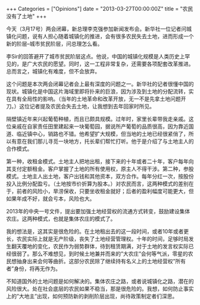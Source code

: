 +++
Categories = ["Opinions"]
date = "2013-03-27T00:00:00Z"
title = "农民没有了土地"
+++

今天（3月17号）两会闭幕，新总理李克强参加新闻发布会。新华社一位记者问城镇化问题，说有人担心随着城镇化的推进，会有很多农民失去土地，进而形成一个新的阶层–城市贫民阶层，问总理怎么看。

李Sir的回答避开了城市贫民阶层这点。他说，中国的城镇化规模是人类历史上罕见的，是广大农民的愿望。同时，这一工程非常复杂，还需要各项配套改革推进。总而言之，城镇化有难度，但不会放弃。

这个问题是本次两会闭幕记者会上最有深度的问题之一。新华社的记者很懂中国的现状。城镇化是中国这片海域里即将扑来的巨浪，因为涉及到土地的分配流转，实在具有全局性的影响。（当年的土地革命和改革开放，无一不是先拿土地问题开刀。）这位记者提及农民会失去土地，让我想到去年回家时所见。

隔壁镇近年来兴起葡萄种植，而且已颇具规模。过年时，家里长辈带我走亲戚。这位亲戚在自家责任田里建起来一块葡萄园，据说所产葡萄的品质很高，因为靠近国道、临近镇中心，销路也不错。他希望扩大规模，但当地的土地已经很紧俏了，所以有意在我们那儿寻觅一块地方，托长辈们帮忙打听。他于是介绍了与土地主人的合作模式。

第一种，收租金模式。土地主人把地出租，接下来的十年或者二十年，客户每年向其支付定额租金。客户掌握了土地的所有使用权，原主人不得干涉。第二种，参股模式。土地主人出土地，客户出钱和其他资本，双方合作。每年分红一次，按股份投入比例分配盈亏。（土地按市价折算为股本。）对农民而言，这两种模式的差别在于，前者的风险小，旱涝保收，只要坐收租金就好；后者的盈利幅度可能更大，但如果年成不好，就会亏本，风险也大。

2013年的中央一号文件，提出要加强土地经营权的流通方式转变，鼓励建设集体农庄。这两种模式，也就是集体农庄的模式了。

我的想法是，这其实是很危险的。在土地租出去的这一段时间，或者10年或者更长，农民实际上就是无产阶级，丧失了土地经营管理权。十年的时间，足够时局发生翻天覆地的变化，农民作为弱势群体，待到租赁期满，对于土地的发言权实际已经很弱了。那么不难想见，到时候土地兼并而来的”大农庄”会何等气派，零星的农民想抽身出来会何等曲折。这部分农民除了继续持有名义上的土地经营权”所有者”身份，将再无作为。

不知道国外的土地问题是如何解决的。集体农庄之路，或者说城镇化之路，潜在的风险很大。处在社会底层的农民如果不稳当，那是很危险的。我想，如何防止事实上的”大地主”出现，如何预防新的剥削阶层出现，尚待政策制定者们深思。
